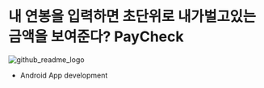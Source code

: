 # 내 연봉을 입력하면 초단위로 내가벌고있는 금액을 보여준다? PayCheck

![github_readme_logo](https://github.com/kijugwak/PayCheck/assets/82084502/4654efd5-702d-48e2-8d0d-03c59d868540)
- Android App development
